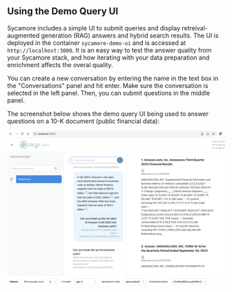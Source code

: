 ## Using the Demo Query UI

Sycamore includes a simple UI to submit queries and display retreival-augmented generation (RAG) answers and hybrid search results. The UI is deployed in the container `sycamore-demo-ui` and is accessed at `http://localhost:3000`. It is an easy way to test the answer quality from your Sycamore stack, and how iterating with your data preparation and enrichment affects the overal quality.

You can create a new conversation by entering the name in the text box in the "Conversations" panel and hit enter. Make sure the conversation is selected in the left panel. Then, you can submit questions in the middle panel.

The screenshot below shows the demo query UI being used to answer questions on a 10-K document (public financial data):

![Untitled](imgs/xlarge_DemoUI_FollowUpQuestion.png)
